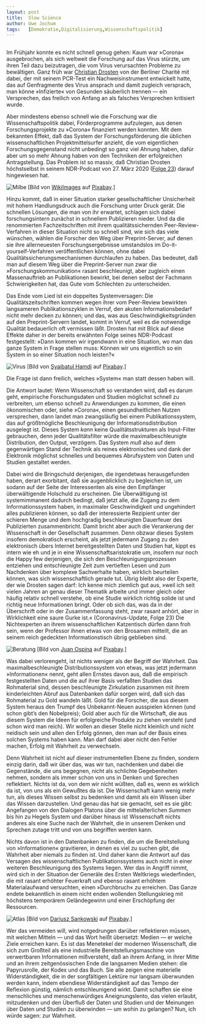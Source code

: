 ```yaml
---
layout:	post
title:	Slow Science
author:	Uwe Jochum
tags:   [Demokratie,Digitalisierung,Wissenschaftspolitik]
---
```


<img src="http://vg07.met.vgwort.de/na/f8f3ecbe235d4a6896d8cf06746fab7a" width="1" height="1" alt="">

Im Frühjahr konnte es nicht schnell genug gehen: Kaum war
»Corona« ausgebrochen, als sich weltweit die Forschung auf das
Virus stürzte, um ihren Teil dazu beizutragen, die vom Virus
verursachten Probleme zu bewältigen. Ganz früh war [Christian
Drosten](https://de.wikipedia.org/wiki/Christian_Drosten) von der
Berliner Charité mit dabei, der mit seinem PCR-Test ein
Nachweisinstrument entwickelt hatte, das auf Genfragmente des
Virus ansprach und damit zugleich versprach, man könne
»Infizierte« von Gesunden säuberlich trennen — ein Versprechen,
das freilich von Anfang an als falsches Versprechen kritisiert
wurde. 

Aber mindestens ebenso schnell wie die Forschung war die
Wissenschaftspolitik dabei, Förderprogramme aufzulegen, aus denen
Forschungsprojekte zu »Corona« finanziert werden konnten. Mit dem
bekannten Effekt, daß das System der Forschungsförderung die
üblichen wissenschaftlichen Projektmittelsurfer anzieht, die vom
eigentlichen Forschungsgegenstand nicht unbedingt so ganz viel
Ahnung haben, dafür aber um so mehr Ahnung haben von den
Techniken der erfolgreichen Antragstellung. Das Problem ist so
massiv, daß Christian Drosten höchstselbst in seinem NDR-Podcast
von 27. März 2020 ([Folge
23](https://www.ndr.de/nachrichten/info/23-Coronavirus-Update-Die-Forschung-braucht-jetzt-ein-Netzwerk,podcastcoronavirus164.html))
darauf hingewiesen hat.

![Milbe](/5artikel/material/pixabay-milbe.jpg "Milbe") [Bild von
<a
href="https://pixabay.com/de/users/wikiimages-1897/?utm_source=link-attribution&amp;utm_medium=referral&amp;utm_campaign=image&amp;utm_content=67638">WikiImages</a>
auf <a
href="https://pixabay.com/de/?utm_source=link-attribution&amp;utm_medium=referral&amp;utm_campaign=image&amp;utm_content=67638">Pixabay</a>.]

Hinzu kommt, daß in einer Situation starker gesellschaftlicher
Unsicherheit mit hohem Handlungsdruck auch die Forschung unter
Druck gerät. Die schnellen Lösungen, die man von ihr erwartet,
schlagen sich dabei forschungsintern zunächst in schnellem
Publizieren nieder. Und da die renommierten Fachzeitschriften mit
ihrem qualitätssichernden Peer-Review-Verfahren in dieser
Situation nicht so schnell sind, wie sich das viele wünschen,
wählen die Forscher den Weg über Preprint-Server, auf denen sie
ihre allerneuesten Forschungsergebnisse umstandslos im
Do-it-yourself-Verfahren veröffentlichen können, ohne dabei
Qualitätssicherungsmechanismen durchlaufen zu haben.  Das
bedeutet, daß man auf diesem Weg über die Preprint-Server nun
zwar die »Forschungskommunikation« rasant beschleunigt, aber
zugleich einen Massenauftrieb an Publikationen bewirkt, bei denen
selbst der Fachmann Schwierigkeiten hat, das Gute vom Schlechten
zu unterscheiden.

Das Ende vom Lied ist ein doppeltes Systemversagen: Die
Qualitätszeitschriften kommen wegen ihrer vom Peer-Review
bewirkten langsameren Publikationszyklen in Verruf, den akuten
Informationsbedarf nicht mehr decken zu können; und das, was aus
Geschwindigkeitsgründen auf den Preprint-Servern landet, kommt in
Verruf, weil es die notwendige Qualität bedauerlich oft vermissen
läßt. Drosten hat mit Blick auf diese Effekte daher in der
bereits erwähnten Folge seines NDR-Podcast festgestellt: »Dann
kommen wir irgendwann in eine Situation, wo man das ganze System
in Frage stellen muss: Können wir uns eigentlich so ein System in
so einer Situation noch leisten?«

![Virus](/5artikel/material/pixabay-virus-labor.jpg "Virus")
[Bild von <a
href="https://pixabay.com/de/users/syaibatulhamdi-13452116/?utm_source=link-attribution&amp;utm_medium=referral&amp;utm_campaign=image&amp;utm_content=4960172">Syaibatul
Hamdi</a> auf <a
href="https://pixabay.com/de/?utm_source=link-attribution&amp;utm_medium=referral&amp;utm_campaign=image&amp;utm_content=4960172">Pixabay</a>.]

Die Frage ist dann freilich, welches »System« man statt dessen
haben will.

Die Antwort lautet: Wenn Wissenschaft so verstanden wird, daß es
darum geht, empirische Forschungsdaten und Studien möglichst
schnell zu verbreiten, um ebenso schnell zu Anwendungen zu
kommen, die einen ökonomischen oder, siehe »Corona«, einen
gesundheitlichen Nutzen versprechen, dann landet man zwangsläufig
bei einem Publikationssystem, das auf größtmögliche
Beschleunigung der Informationsdistribution ausgelegt ist. Dieses
System *kann* keine Qualitätsstrukturen als Input-Filter
gebrauchen, denn jeder Qualitätsfilter würde die
maximalbeschleunigte Distribution, den Output, verzögern. Das
System *muß* also auf dem gegenwärtigen Stand der Technik als
reines elektronisches und dank der Elektronik möglichst schnelles
und bequemes Abrufsystem von Daten und Studien gestaltet
werden. 

Dabei wird die Bringschuld derjenigen, die irgendetwas
herausgefunden haben, derart exorbitant, daß sie augenblicklich
zu begleichen ist, um sodann auf der Seite der Interessenten als
eine den Empfänger überwältigende Holschuld zu erscheinen. Die
Überwältigung ist systemimmanent dadurch bedingt, daß jetzt alle,
die Zugang zu dem Informationssystem haben, in maximaler
Geschwindigkeit und ungehindert alles publizieren können, so daß
der interessierte Rezipient unter der schieren Menge und dem
hochgradig beschleunigten Dauerfeuer des Publizierten
zusammenbricht. Damit bricht aber auch die Verankerung der
Wissenschaft in der Gesellschaft zusammen. Denn obzwar dieses
System insofern demokratisch erscheint, als jetzt jedermann
Zugang zu den elektronisch übers Internet bereitgestellten Daten
und Studien hat, kippt es intern wie eh und je in eine
Wissenschaftsaristokratie um, insofern nur noch die Happy few
derjenigen, die sich den Beschleunigungsprozessen entziehen und
entschleunigte Zeit zum vertieften Lesen und zum Nachdenken über
komplexe Sachverhalte haben, wirklich beurteilen können, was sich
wissenschaftlich gerade tut. Übrig bleibt also der Experte, der
wie Drosten sagen darf: Ich kenne mich ziemlich gut aus, »weil
ich seit vielen Jahren an genau dieser Thematik arbeite und immer
gleich oder häufig relativ schnell verstehe, ob eine Studie
wirklich richtig solide ist und richtig neue Informationen
bringt. Oder ob sich das, was da in der Überschrift oder in der
Zusammenfassung steht, zwar rasant anhört, aber in Wirklichkeit
eine saure Gurke ist.« (Coronavirus-Update, Folge 23) Die
Nichtexperten an ihrem wissenschaftlichen Katzentisch dürfen dann
froh sein, wenn der Professor ihnen etwas von den Brosamen
mitteilt, die an seinem reich gedeckten Informationstisch übrig
geblieben sind.

![Beratung](/5artikel/material/pixabay-professor-konferenz.jpg
"Beratung") [Bild von <a
href="https://pixabay.com/de/users/godoycordoba-3338274/?utm_source=link-attribution&amp;utm_medium=referral&amp;utm_campaign=image&amp;utm_content=2003772">Juan
Ospina</a> auf <a
href="https://pixabay.com/de/?utm_source=link-attribution&amp;utm_medium=referral&amp;utm_campaign=image&amp;utm_content=2003772">Pixabay</a>.]

Was dabei verlorengeht, ist nichts weniger als der Begriff der
Wahrheit. Das maximalbeschleunigte Distributionssystem von etwas,
was jetzt jedermann »Informationen« nennt, geht allen Ernstes
davon aus, daß die empirisch festgestellten Daten und die auf
ihrer Basis verfaßten Studien das Rohmaterial sind, dessen
beschleunigte Zirkulation zusammen mit ihrem kinderleichten Abruf
aus Datenbanken dafür sorgen wird, daß sich das Rohmaterial zu
Gold wandeln läßt. Gold für die Forscher, die aus diesem System
heraus den Trumpf des Unbekannt-Neuen ausspielen können (und
schon gibt’s den Nobelpreis); Gold aber auch für die Wirtschaft,
die aus diesem System die Ideen für erfolgreiche Produkte zu
ziehen versteht (und schon wird man reich). Wir wollen an dieser
Stelle nicht kleinlich und nicht neidisch sein und allen den
Erfolg gönnen, den man auf der Basis eines solchen Systems haben
kann. Man darf dabei aber nicht den Fehler machen, Erfolg mit
Wahrheit zu verwechseln.

Denn Wahrheit ist nicht auf dieser instrumentellen Ebene zu
finden, sondern einzig darin, daß wir über das, was wir tun,
nachdenken und dabei die Gegenstände, die uns begegnen, nicht als
schlichte Gegebenheiten nehmen, sondern als immer schon von uns
in Denken und Sprechen reflektiert. Nichts ist da, von dem wir
nicht wüßten, daß es, wenn es wirklich da ist, von uns als ein
Gewußtes da ist. Die Wissenschaft kann wenig mehr tun, als dieses
Wissen selbst zu bedenken und damit als ein Wissen über das
Wissen darzustellen. Und genau das hat sie gemacht, seit es sie
gibt: Angefangen von den Dialogen Platons über die
mittelalterlichen *Summen* bis hin zu Hegels System und darüber
hinaus ist Wissenschaft nichts anderes als eine Suche nach der
Wahrheit, die in unserem Denken und Sprechen zutage tritt und von
uns begriffen werden kann.

Nichts davon ist in den Datenbanken zu finden, die um die
Bereitstellung von »Informationen« gravitieren, in denen es viel
zu suchen gibt, die Wahrheit aber niemals zu finden ist. Und
daher kann die Antwort auf das Versagen des wissenschaftlichen
Publikationssystems auch nicht in einer weiteren Beschleunigung
des Systems liegen. Wer das in Angriff nimmt, wird sich in der
Situation der Generäle des Ersten Weltkriegs wiederfinden, die
mit rasant erhöhter Feuerkraft und ebenso rasant erhöhtem
Materialaufwand versuchten, einen »Durchbruch« zu erreichen. Das
Ganze endete bekanntlich in einem nicht enden wollenden
Stellungskrieg mit höchstens temporärem Geländegewinn und einer
Erschöpfung der Ressourcen. 

![Atlas](/5artikel/material/pixabay-buch-landkarte.jpg "Atlas")
[Bild von <a
href="https://pixabay.com/de/users/dariuszsankowski-1441456/?utm_source=link-attribution&amp;utm_medium=referral&amp;utm_campaign=image&amp;utm_content=1052013">Dariusz
Sankowski</a> auf <a
href="https://pixabay.com/de/?utm_source=link-attribution&amp;utm_medium=referral&amp;utm_campaign=image&amp;utm_content=1052013">Pixabay</a>.]

Wer das vermeiden will, wird notgedrungen darüber reflektieren
müssen, mit welchen Mitteln — und das Wort heißt übersetzt:
Medien — er welche Ziele erreichen kann. Es ist das Menetekel der
modernen Wissenschaft, die sich zum Großteil als eine
industrielle Bereitstellungsmaschine von verwertbaren
Informationen mißversteht, daß an ihrem Anfang, in ihrer Mitte
und an ihrem zeitgenössischen Ende die langsamen Medien stehen:
die Papyrusrolle, der Kodex und das Buch. Sie alle zeigen eine
materielle Widerständigkeit, die in der sorgfältigen Lektüre nur
langsam überwunden werden kann, indem ebendiese Widerständigkeit
auf das Tempo der Reflexion günstig, nämlich entschleunigend
wirkt. Damit schaffen sie eine menschliches und menschenwürdiges
Aneignungslento, das vielen erlaubt, mitzudenken und den Überfluß
der Daten und Studien und der Meinungen über Daten und Studien zu
überwinden — um wohin zu gelangen? Nun, ich würde sagen: zur
Wahrheit.

